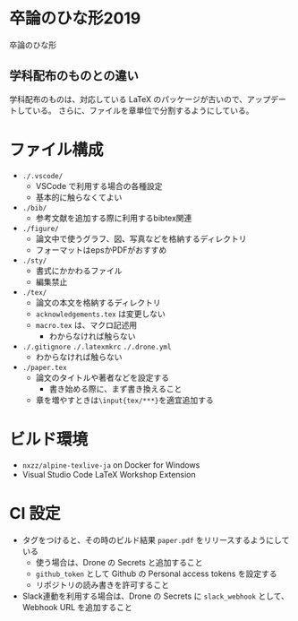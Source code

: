 卒論のひな形2019
====

卒論のひな形

## 学科配布のものとの違い
学科配布のものは、対応している LaTeX のパッケージが古いので、アップデートしている。
さらに、ファイルを章単位で分割するようにしている。

# ファイル構成
* `./.vscode/`
  * VSCode で利用する場合の各種設定
  * 基本的に触らなくてよい
* `./bib/`
  * 参考文献を追加する際に利用するbibtex関連
* `./figure/`
  * 論文中で使うグラフ、図、写真などを格納するディレクトリ
  * フォーマットはepsかPDFがおすすめ
* `./sty/`
  * 書式にかかわるファイル
  * 編集禁止
* `./tex/`
  * 論文の本文を格納するディレクトリ
  * `acknowledgements.tex` は変更しない
  * `macro.tex` は、マクロ記述用
    * わからなければ触らない
* `./.gitignore` `./.latexmkrc` `./.drone.yml`
  * わからなければ触らない
* `./paper.tex`
  * 論文のタイトルや著者などを設定する
    * 書き始める際に、まず書き換えること
  * 章を増やすときは`\input{tex/***}`を適宜追加する 



# ビルド環境
* `nxzz/alpine-texlive-ja` on Docker for Windows
* Visual Studio Code LaTeX Workshop Extension



# CI 設定
* タグをつけると、その時のビルド結果 `paper.pdf` をリリースするようにしている
  * 使う場合は、Drone の Secrets と追加すること
  * `github_token` として Github の Personal access tokens を設定する
  * リポジトリの読み書きを許可すること
* Slack連動を利用する場合は、Drone の Secrets に `slack_webhook` として、Webhook URL を追加すること